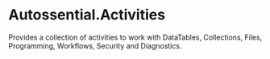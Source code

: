 # Autossential.Activities
Provides a collection of activities to work with DataTables, Collections, Files, Programming, Workflows, Security and Diagnostics.
